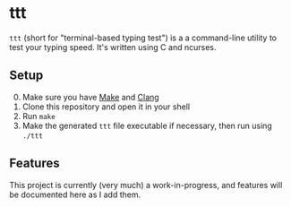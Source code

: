 # ttt

`ttt` (short for "terminal-based typing test") is a a command-line utility to test your typing speed. It's written using C and ncurses.

## Setup

0. Make sure you have [Make](https://www.gnu.org/software/make/) and [Clang](https://clang.llvm.org/)
1. Clone this repository and open it in your shell
2. Run `make`
3. Make the generated `ttt` file executable if necessary, then run using `./ttt`

## Features

This project is currently (very much) a work-in-progress, and features will be documented here as I add them.
